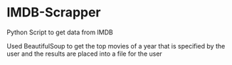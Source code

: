 # IMDB-Scrapper
Python Script to get data from IMDB

Used BeautifulSoup to get the top movies of a year that is specified by the user
and the results are placed into a file for the user
